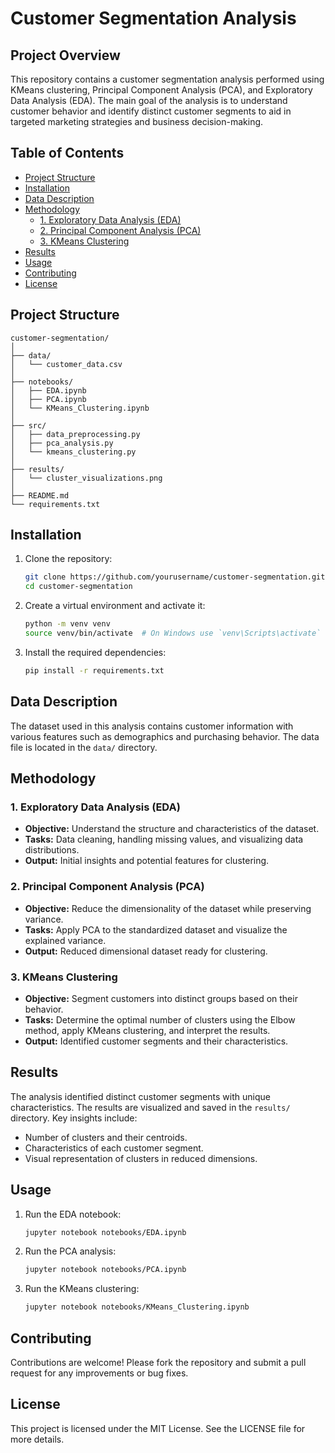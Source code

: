 # Customer Segmentation Analysis

## Project Overview

This repository contains a customer segmentation analysis performed using KMeans clustering, Principal Component Analysis (PCA), and Exploratory Data Analysis (EDA). The main goal of the analysis is to understand customer behavior and identify distinct customer segments to aid in targeted marketing strategies and business decision-making.

## Table of Contents
- [Project Structure](#project-structure)
- [Installation](#installation)
- [Data Description](#data-description)
- [Methodology](#methodology)
  - [1. Exploratory Data Analysis (EDA)](#1-exploratory-data-analysis-eda)
  - [2. Principal Component Analysis (PCA)](#2-principal-component-analysis-pca)
  - [3. KMeans Clustering](#3-kmeans-clustering)
- [Results](#results)
- [Usage](#usage)
- [Contributing](#contributing)
- [License](#license)

## Project Structure

```
customer-segmentation/
│
├── data/
│   └── customer_data.csv
│
├── notebooks/
│   ├── EDA.ipynb
│   ├── PCA.ipynb
│   └── KMeans_Clustering.ipynb
│
├── src/
│   ├── data_preprocessing.py
│   ├── pca_analysis.py
│   └── kmeans_clustering.py
│
├── results/
│   └── cluster_visualizations.png
│
├── README.md
└── requirements.txt
```

## Installation

1. Clone the repository:
    ```bash
    git clone https://github.com/yourusername/customer-segmentation.git
    cd customer-segmentation
    ```

2. Create a virtual environment and activate it:
    ```bash
    python -m venv venv
    source venv/bin/activate  # On Windows use `venv\Scripts\activate`
    ```

3. Install the required dependencies:
    ```bash
    pip install -r requirements.txt
    ```

## Data Description

The dataset used in this analysis contains customer information with various features such as demographics and purchasing behavior. The data file is located in the `data/` directory.

## Methodology

### 1. Exploratory Data Analysis (EDA)

- **Objective:** Understand the structure and characteristics of the dataset.
- **Tasks:** Data cleaning, handling missing values, and visualizing data distributions.
- **Output:** Initial insights and potential features for clustering.

### 2. Principal Component Analysis (PCA)

- **Objective:** Reduce the dimensionality of the dataset while preserving variance.
- **Tasks:** Apply PCA to the standardized dataset and visualize the explained variance.
- **Output:** Reduced dimensional dataset ready for clustering.

### 3. KMeans Clustering

- **Objective:** Segment customers into distinct groups based on their behavior.
- **Tasks:** Determine the optimal number of clusters using the Elbow method, apply KMeans clustering, and interpret the results.
- **Output:** Identified customer segments and their characteristics.

## Results

The analysis identified distinct customer segments with unique characteristics. The results are visualized and saved in the `results/` directory. Key insights include:

- Number of clusters and their centroids.
- Characteristics of each customer segment.
- Visual representation of clusters in reduced dimensions.

## Usage

1. Run the EDA notebook:
    ```bash
    jupyter notebook notebooks/EDA.ipynb
    ```

2. Run the PCA analysis:
    ```bash
    jupyter notebook notebooks/PCA.ipynb
    ```

3. Run the KMeans clustering:
    ```bash
    jupyter notebook notebooks/KMeans_Clustering.ipynb
    ```

## Contributing

Contributions are welcome! Please fork the repository and submit a pull request for any improvements or bug fixes.

## License

This project is licensed under the MIT License. See the LICENSE file for more details.
